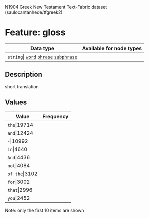 <p>N1904 Greek New Testament Text-Fabric dataset (saulocantanhede/tfgreek2)</p>

<h1>Feature: gloss</h1>

<table>
<thead>
<tr>
  <th>Data type</th>
  <th>Available for node types</th>
</tr>
</thead>
<tbody>
<tr>
  <td><code>string</code>| <A HREF="featurebynodetype.md#word"><code>word</code></A> <A HREF="featurebynodetype.md#phrase"><code>phrase</code></A> <A HREF="featurebynodetype.md#subphrase"><code>subphrase</code></A></td>
</tr>
</tbody>
</table>

<h2>Description</h2>

<p>short translation</p>

<h2>Values</h2>

<table>
<thead>
<tr>
  <th>Value</th>
  <th>Frequency</th>
</tr>
</thead>
<tbody>
<tr>
  <td><code>the</code>|19714</td>
</tr>
<tr>
  <td><code>and</code>|12424</td>
</tr>
<tr>
  <td><code>-</code>|10992</td>
</tr>
<tr>
  <td><code>in</code>|4640</td>
</tr>
<tr>
  <td><code>And</code>|4436</td>
</tr>
<tr>
  <td><code>not</code>|4084</td>
</tr>
<tr>
  <td><code>of the</code>|3102</td>
</tr>
<tr>
  <td><code>for</code>|3002</td>
</tr>
<tr>
  <td><code>that</code>|2996</td>
</tr>
<tr>
  <td><code>you</code>|2452</td>
</tr>
</tbody>
</table>

<p>Note: only the first 10 items are shown</p>
